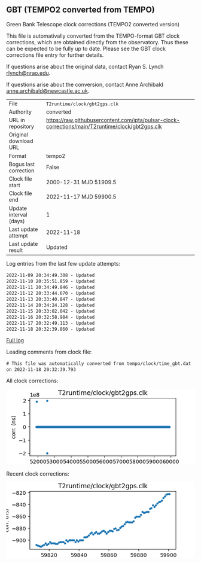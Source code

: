 
## GBT (TEMPO2 converted from TEMPO)

Green Bank Telescope clock corrections (TEMPO2 converted version)

This file is automativally converted from the TEMPO-format GBT
clock corrections, which are obtained directly from the observatory.
Thus these can be expected to be fully up to date. Please see the
GBT clock corrections file entry for further details.

If questions arise about the original data, contact Ryan S. Lynch
<rlynch@nrao.edu>.

If questions arise about the conversion, contact Anne Archibald
<anne.archibald@newcastle.ac.uk>.

|     |     |
|:--- |:--- |
| File | `T2runtime/clock/gbt2gps.clk` |
| Authority | converted |
| URL in repository | <https://raw.githubusercontent.com/ipta/pulsar-clock-corrections/main/T2runtime/clock/gbt2gps.clk> |
| Original download URL | <None> |
| Format | tempo2 |
| Bogus last correction | False |
| Clock file start | 2000-12-31 MJD 51909.5 |
| Clock file end | 2022-11-17 MJD 59900.5 |
| Update interval (days) | 1 |
| Last update attempt | 2022-11-18 |
| Last update result | Updated |

Log entries from the last few update attempts:
```
2022-11-09 20:34:49.308 - Updated
2022-11-10 20:35:51.859 - Updated
2022-11-11 20:34:49.846 - Updated
2022-11-12 20:33:44.670 - Updated
2022-11-13 20:33:40.847 - Updated
2022-11-14 20:34:24.128 - Updated
2022-11-15 20:33:02.042 - Updated
2022-11-16 20:32:58.984 - Updated
2022-11-17 20:32:49.113 - Updated
2022-11-18 20:32:39.860 - Updated
```
[Full log](https://raw.githubusercontent.com/ipta/pulsar-clock-corrections/main/log/T2runtime/clock/gbt2gps.clk.log)

Leading comments from clock file:

    # This file was automatically converted from tempo/clock/time_gbt.dat on 2022-11-18 20:32:39.793



All clock corrections:

![plot of all clock corrections](gbt2gps.clk.png "All corrections")

Recent clock corrections:

![plot of recent clock corrections](gbt2gps.clk.short.png "Recent corrections")

